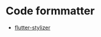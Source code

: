 # Code formmatter

* [flutter-stylizer](https://marketplace.visualstudio.com/items?itemName=gmlewis-vscode.flutter-stylizer)
